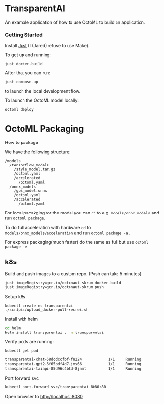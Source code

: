 # TransparentAI

An example application of how to use OctoML to build an application.

### Getting Started

Install [Just](https://github.com/casey/just) (I (Jared) refuse to use Make).

To get up and running:

```
just docker-build
```

After that you can run:

```
just compose-up
```
to launch the local development flow.

To launch the OctoML model locally:

```
octoml deploy
```


# OctoML Packaging

How to package

We have the following structure:

```
/models
  /tensorflow_models
    /style_model.tar.gz
    /octoml.yaml
    /accelerated
      /octoml.yaml
  /onnx_models
    /gpt_model.onnx
    /octoml.yaml
    /accelerated
      /octoml.yaml
```

For local pacakging for the model you can `cd` to e.g.
`models/onnx_models` and run `octoml package`.


To do full acceleration with hardware `cd` to
`models/onnx_models/acceleration` and run `octoml package -a.`

For express packaging(much faster) do the same as full but use `octoml package -e`


## k8s

Build and push images to a custom repo. (Push can take 5 minutes)


```bash
just imageRegistry=gcr.io/octonaut-skrum docker-build
just imageRegistry=gcr.io/octonaut-skrum push
```

Setup k8s

```
kubectl create ns transparentai
./scripts/upload_docker-pull-secret.sh
```

Install with helm

```bash
cd helm
helm install transparentai . -n transparentai

```

Verify pods are running:

```bash
kubectl get pod

transparentai-chat-58dcdccfbf-fn224            1/1     Running             0          101s
transparentai-gpt2-6f65bdf4d7-jms66            1/1     Running             0          101s
transparentai-taiapi-85d96c4b8d-8jnmt          1/1     Running             1          101s
```

Port forward svc

```bash
kubectl port-forward svc/transparentai 8080:80
```

Open browser to [http://localhost:8080](http://localhost:8080)
